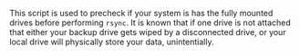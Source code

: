 This script is used to precheck if your system is has the fully mounted drives before performing `rsync`. It is known that if one drive is not attached that either your backup drive gets wiped by a disconnected drive, or your local drive will physically store your data, unintentially.